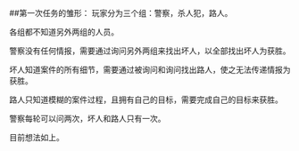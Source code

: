 ##第一次任务的雏形：
玩家分为三个组：警察，杀人犯，路人。

各组都不知道另外两组的人员。

警察没有任何情报，需要通过询问另外两组来找出坏人，以全部找出坏人为获胜。

坏人知道案件的所有细节，需要通过被询问和询问找出路人，使之无法传递情报为获胜。

路人只知道模糊的案件过程，且拥有自己的目标，需要完成自己的目标来获胜。

警察每轮可以问两次，坏人和路人只有一次。

目前想法如上。